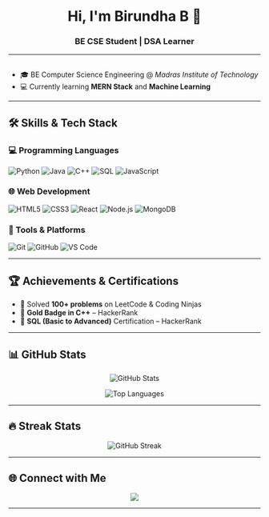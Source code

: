 <!-- Header Section -->
<h1 align="center">Hi, I'm Birundha B 👋</h1>
<h3 align="center">BE CSE Student | DSA Learner</h3>

---

## 

- 🎓 BE Computer Science Engineering @ *Madras Institute of Technology*  
- 💻 Currently learning **MERN Stack** and **Machine Learning**  
---

## 🛠 Skills & Tech Stack

### 💻 Programming Languages
![Python](https://img.shields.io/badge/-Python-3776AB?style=flat&logo=python&logoColor=white)
![Java](https://img.shields.io/badge/-Java-007396?style=flat&logo=java&logoColor=white)
![C++](https://img.shields.io/badge/-C++-00599C?style=flat&logo=c%2B%2B&logoColor=white)
![SQL](https://img.shields.io/badge/-SQL-4479A1?style=flat&logo=Microsoft%20SQL%20Server&logoColor=white)
![JavaScript](https://img.shields.io/badge/-JavaScript-F7DF1E?style=flat&logo=javascript&logoColor=black)

### 🌐 Web Development
![HTML5](https://img.shields.io/badge/-HTML5-E34F26?style=flat&logo=html5&logoColor=white)
![CSS3](https://img.shields.io/badge/-CSS3-1572B6?style=flat&logo=css3&logoColor=white)
![React](https://img.shields.io/badge/-React-61DAFB?style=flat&logo=react&logoColor=black)
![Node.js](https://img.shields.io/badge/-Node.js-339933?style=flat&logo=node.js&logoColor=white)
![MongoDB](https://img.shields.io/badge/-MongoDB-47A248?style=flat&logo=mongodb&logoColor=white)

### 🧰 Tools & Platforms
![Git](https://img.shields.io/badge/-Git-F05032?style=flat&logo=git&logoColor=white)
![GitHub](https://img.shields.io/badge/-GitHub-181717?style=flat&logo=github&logoColor=white)
![VS Code](https://img.shields.io/badge/-VS%20Code-0078D4?style=flat&logo=visual-studio-code&logoColor=white)

---

## 🏆 Achievements & Certifications

- 🥇 Solved **100+ problems** on LeetCode & Coding Ninjas  
- 🏅 **Gold Badge in C++** – HackerRank  
- 🧾 **SQL (Basic to Advanced)** Certification – HackerRank

---

## 📊 GitHub Stats

<p align="center">
  <img src="https://github-readme-stats.vercel.app/api?username=Birundha-B&show_icons=true&theme=dark" alt="GitHub Stats" />
</p>

<p align="center">
  <img src="https://github-readme-stats.vercel.app/api/top-langs/?username=Birundha-B&layout=compact&theme=dark" alt="Top Languages" />
</p>

---

## 🔥 Streak Stats

<p align="center">
  <img src="https://github-readme-streak-stats.herokuapp.com/?user=Birundha-B&theme=dark&hide_border=true" alt="GitHub Streak" />
</p>

---

## 🌐 Connect with Me

<p align="center">
  <a href="mailto:birundha9121@gmail.com"><img src="https://img.shields.io/badge/Gmail-D14836?style=for-the-badge&logo=gmail&logoColor=white"></a>
</p>

---

